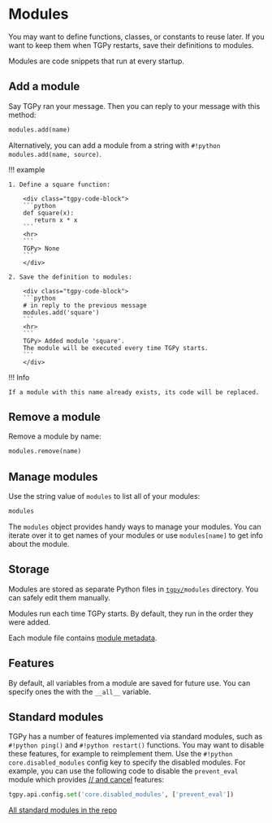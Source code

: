 # Modules

You may want to define functions, classes, or constants to reuse later. If you want to keep them when TGPy restarts,
save their definitions to modules.

Modules are code snippets that run at every startup.

## Add a module

Say TGPy ran your message. Then you can reply to your message with this method:

```python
modules.add(name)
```

Alternatively, you can add a module from a string with `#!python modules.add(name, source)`.

!!! example

    1. Define a square function:

        <div class="tgpy-code-block">
        ```python
        def square(x):
           return x * x
        ```
        <hr>
        ```
        TGPy> None
        ```
        </div>
    
    2. Save the definition to modules:

        <div class="tgpy-code-block">
        ```python
        # in reply to the previous message
        modules.add('square')
        ```
        <hr>
        ```
        TGPy> Added module 'square'.
        The module will be executed every time TGPy starts.
        ```
        </div>

!!! Info

    If a module with this name already exists, its code will be replaced.

## Remove a module

Remove a module by name:

```python
modules.remove(name)
```

## Manage modules

Use the string value of `modules` to list all of your modules:

```python
modules
```

The `modules` object provides handy ways to manage your modules. You can iterate over it to get names of your
modules or use `modules[name]` to get info about the module.

## Storage

Modules are stored as separate Python files in <code>[tgpy/](/installation/#data-storage)modules</code> directory. You
can safely edit them manually.

Modules run each time TGPy starts. By default, they run in the order they were added.

Each module file contains [module metadata](/reference/module_metadata).

## Features

By default, all variables from a module are saved for future use. You can specify ones the with the `__all__` variable.

## Standard modules

TGPy has a number of features implemented via standard modules, such as `#!python ping()`
and `#!python restart()` functions.
You may want to disable these features, for example to reimplement them. Use the `#!python core.disabled_modules` config 
key to specify the disabled modules. For example, you can use the following code to disable the `prevent_eval` module which
provides [// and cancel](/reference/code_detection/#cancel-evaluation) features:

```python
tgpy.api.config.set('core.disabled_modules', ['prevent_eval'])
```

[All standard modules in the repo](https://github.com/tm-a-t/TGPy/tree/master/tgpy/std)
